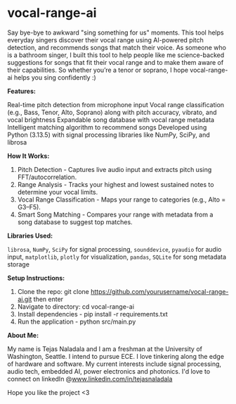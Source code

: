 # vocal-range-ai

Say bye-bye to awkward "sing something for us" moments. This tool helps everyday singers discover their vocal range using AI-powered pitch detection, and recommends songs that match their voice. As someone who is a bathroom singer, I built this tool to help people like me science-backed suggestions for songs that fit their vocal range and to make them aware of their capabilities. So whether you’re a tenor or soprano, I hope vocal-range-ai helps you sing confidently :)

**Features:**

Real-time pitch detection from microphone input
Vocal range classification (e.g., Bass, Tenor, Alto, Soprano) along with pitch accuracy, vibrato, and vocal brightness
Expandable song database with vocal range metadata
Intelligent matching algorithm to recommend songs
Developed using Python (3.13.5) with signal processing libraries like NumPy, SciPy, and librosa

**How It Works:**

1. Pitch Detection - Captures live audio input and extracts pitch using FFT/autocorrelation.
2. Range Analysis - Tracks your highest and lowest sustained notes to determine your vocal limits.
3. Vocal Range Classification - Maps your range to categories (e.g., Alto = G3–F5).
4. Smart Song Matching - Compares your range with metadata from a song database to suggest top matches.

**Libraries Used:**

`librosa`, `NumPy`, `SciPy` for signal processing, `sounddevice`, `pyaudio` for audio input, `matplotlib`, `plotly` for visualization, `pandas`, `SQLite` for song metadata storage

**Setup Instructions:**

1. Clone the repo: git clone https://github.com/yourusername/vocal-range-ai.git then enter
2. Navigate to directory: cd vocal-range-ai
3. Install dependencies - pip install -r requirements.txt
4. Run the application - python src/main.py

**About Me:**

My name is Tejas Naladala and I am a freshman at the University of Washington, Seattle. I intend to pursue ECE. I love tinkering along the edge of hardware and software. My current interests include signal processing, audio tech, embedded AI, power electronics and photonics. I'd love to connect on linkedIn @www.linkedin.com/in/tejasnaladala

Hope you like the project <3
